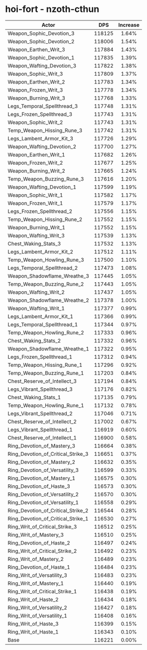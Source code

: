 # hoi-fort - nzoth-cthun
| Actor | DPS | Increase |
|---|:---:|:---:|
|Weapon_Sophic_Devotion_3|118125|1.64%|
|Weapon_Sophic_Devotion_2|118006|1.54%|
|Weapon_Earthen_Writ_3|117884|1.43%|
|Weapon_Sophic_Devotion_1|117835|1.39%|
|Weapon_Wafting_Devotion_3|117822|1.38%|
|Weapon_Sophic_Writ_3|117809|1.37%|
|Weapon_Earthen_Writ_2|117783|1.34%|
|Weapon_Frozen_Writ_3|117778|1.34%|
|Weapon_Burning_Writ_3|117768|1.33%|
|Legs_Temporal_Spellthread_3|117748|1.31%|
|Legs_Frozen_Spellthread_3|117743|1.31%|
|Weapon_Sophic_Writ_2|117743|1.31%|
|Temp_Weapon_Hissing_Rune_3|117742|1.31%|
|Legs_Lambent_Armor_Kit_3|117726|1.29%|
|Weapon_Wafting_Devotion_2|117700|1.27%|
|Weapon_Earthen_Writ_1|117682|1.26%|
|Weapon_Frozen_Writ_2|117677|1.25%|
|Weapon_Burning_Writ_2|117665|1.24%|
|Temp_Weapon_Buzzing_Rune_3|117616|1.20%|
|Weapon_Wafting_Devotion_1|117599|1.19%|
|Weapon_Sophic_Writ_1|117582|1.17%|
|Weapon_Frozen_Writ_1|117579|1.17%|
|Legs_Frozen_Spellthread_2|117556|1.15%|
|Temp_Weapon_Hissing_Rune_2|117552|1.15%|
|Weapon_Burning_Writ_1|117552|1.15%|
|Weapon_Wafting_Writ_3|117539|1.13%|
|Chest_Waking_Stats_3|117532|1.13%|
|Legs_Lambent_Armor_Kit_2|117512|1.11%|
|Temp_Weapon_Howling_Rune_3|117500|1.10%|
|Legs_Temporal_Spellthread_2|117473|1.08%|
|Weapon_Shadowflame_Wreathe_3|117445|1.05%|
|Temp_Weapon_Buzzing_Rune_2|117443|1.05%|
|Weapon_Wafting_Writ_2|117437|1.05%|
|Weapon_Shadowflame_Wreathe_2|117378|1.00%|
|Weapon_Wafting_Writ_1|117377|0.99%|
|Legs_Lambent_Armor_Kit_1|117366|0.99%|
|Legs_Temporal_Spellthread_1|117344|0.97%|
|Temp_Weapon_Howling_Rune_2|117333|0.96%|
|Chest_Waking_Stats_2|117332|0.96%|
|Weapon_Shadowflame_Wreathe_1|117322|0.95%|
|Legs_Frozen_Spellthread_1|117312|0.94%|
|Temp_Weapon_Hissing_Rune_1|117296|0.92%|
|Temp_Weapon_Buzzing_Rune_1|117203|0.84%|
|Chest_Reserve_of_Intellect_3|117194|0.84%|
|Legs_Vibrant_Spellthread_3|117176|0.82%|
|Chest_Waking_Stats_1|117135|0.79%|
|Temp_Weapon_Howling_Rune_1|117132|0.78%|
|Legs_Vibrant_Spellthread_2|117046|0.71%|
|Chest_Reserve_of_Intellect_2|117002|0.67%|
|Legs_Vibrant_Spellthread_1|116919|0.60%|
|Chest_Reserve_of_Intellect_1|116900|0.58%|
|Ring_Devotion_of_Mastery_3|116664|0.38%|
|Ring_Devotion_of_Critical_Strike_3|116651|0.37%|
|Ring_Devotion_of_Mastery_2|116632|0.35%|
|Ring_Devotion_of_Versatility_3|116599|0.33%|
|Ring_Devotion_of_Mastery_1|116575|0.30%|
|Ring_Devotion_of_Haste_3|116573|0.30%|
|Ring_Devotion_of_Versatility_2|116570|0.30%|
|Ring_Devotion_of_Versatility_1|116558|0.29%|
|Ring_Devotion_of_Critical_Strike_2|116544|0.28%|
|Ring_Devotion_of_Critical_Strike_1|116530|0.27%|
|Ring_Writ_of_Critical_Strike_3|116512|0.25%|
|Ring_Writ_of_Mastery_3|116510|0.25%|
|Ring_Devotion_of_Haste_2|116497|0.24%|
|Ring_Writ_of_Critical_Strike_2|116492|0.23%|
|Ring_Writ_of_Mastery_2|116489|0.23%|
|Ring_Devotion_of_Haste_1|116484|0.23%|
|Ring_Writ_of_Versatility_3|116483|0.23%|
|Ring_Writ_of_Mastery_1|116440|0.19%|
|Ring_Writ_of_Critical_Strike_1|116438|0.19%|
|Ring_Writ_of_Haste_2|116434|0.18%|
|Ring_Writ_of_Versatility_2|116427|0.18%|
|Ring_Writ_of_Versatility_1|116408|0.16%|
|Ring_Writ_of_Haste_3|116399|0.15%|
|Ring_Writ_of_Haste_1|116343|0.10%|
|Base|116221|0.00%|
